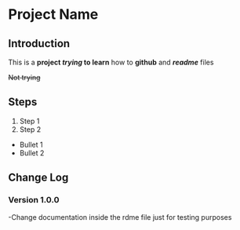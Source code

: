 # Project Name

## Introduction
This is a **project _trying_ to learn** how to  **github**  and ***readme*** files

~~Not trying~~

## Steps
1. Step 1
2. Step 2

- Bullet 1
- Bullet 2

## Change Log

### Version 1.0.0
  -Change documentation inside the rdme file just for testing purposes
